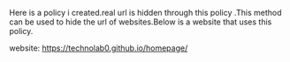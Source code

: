 Here is a policy i created.real url is hidden through this policy .This method can be used to hide the url of websites.Below is a website that uses this policy.

website:
https://technolab0.github.io/homepage/
